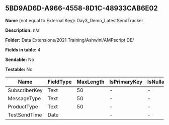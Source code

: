 ## 5BD9AD6D-A966-4558-8D1C-48933CAB6E02

**Name** (not equal to External Key)**:** Day3_Demo_LatestSendTracker

**Description:** n/a

**Folder:** Data Extensions/2021 Training/Ashwini/AMPscript DE/

**Fields in table:** 4

**Sendable:** No

**Testable:** No

| Name | FieldType | MaxLength | IsPrimaryKey | IsNullable | DefaultValue |
| --- | --- | --- | --- | --- | --- |
| SubscriberKey | Text | 50 | - | - |  |
| MessageType | Text | 50 | - | - |  |
| ProductType | Text | 50 | - | - |  |
| TestSendTime | Date |  | - | - |  |
